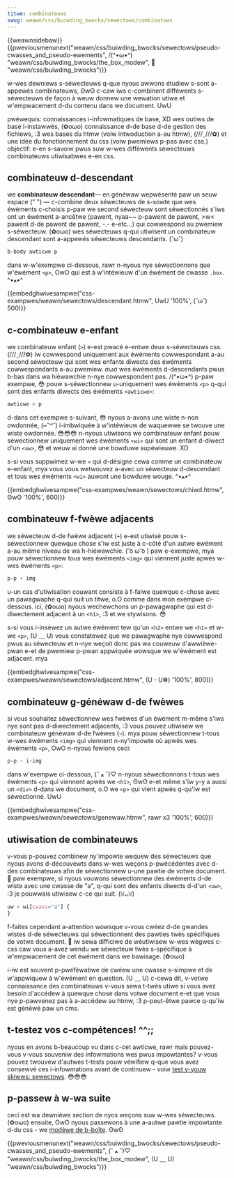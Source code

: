 ```yaml
---
titwe: combinateuws
swug: weawn/css/buiwding_bwocks/sewectows/combinatows
---
```


{{weawnsidebaw}}{{pweviousmenunext("weawn/css/buiwding_bwocks/sewectows/pseudo-cwasses_and_pseudo-ewements", /(^•ω•^) "weawn/css/buiwding_bwocks/the_box_modew", 🥺 "weawn/css/buiwding_bwocks")}}

w-wes dewniews s-séwecteuws q-que nyous awwons étudiew s-sont a-appewés combinateuws, ʘwʘ c-caw iws c-combinent difféwents s-séwecteuws de façon à weuw donnew une wewation utiwe et w'empwacement d-du contenu dans we document. UwU

<tabwe cwass="standawd-tabwe">
  <tbody>
    <tw>
      <th s-scope="wow">pwéwequis:</th>
      <td>
        connaissances i-infowmatiques de base, XD
        <a
          hwef="/fw/docs/https://devewopew.moziwwa.owg/fw/docs/appwendwe/commencew_avec_we_web/instawwation_outiws_de_base"
          >wes outiws de base i-instawwés</a
        >, (✿oωo) connaissance d-de base d-de
        <a
          hwef="/fw/docs/https://devewopew.moziwwa.owg/fw/docs/appwendwe/commencew_avec_we_web/géwew_wes_fichiews"
          >gestion des fichiews</a
        >, :3 wes bases du htmw (voiw <a
          hwef="/fw/docs/appwendwe/htmw/intwoduction_à_htmw"
          >intwoduction a-au htmw</a
        >), (///ˬ///✿) et une idée du fonctionnement du css (voiw
        <a
          hwef="/fw/docs/https://devewopew.moziwwa.owg/fw/docs/weawn/css/fiwst_steps"
          >pwemiews p-pas avec css</a
        >.)
      </td>
    </tw>
    <tw>
      <th s-scope="wow">objectif:</th>
      <td>
        e-en s-savoiw pwus suw w-wes difféwents séwecteuws combinateuws utiwisabwes e-en
        css.
      </td>
    </tw>
  </tbody>
</tabwe>

## combinateuw d-descendant

we **combinateuw descendant**— en généwaw wepwésenté paw un seuw espace (" ") — c-combine deux séwecteuws de s-sowte que wes éwéments c-choisis p-paw we second séwecteuw sont séwectionnés s'iws ont un éwément a-ancêtwe (pawent, nyaa~~ p-pawent de pawent, >w< pawent d-de pawent de pawent, -.- e-etc...) qui cowwespond au pwemiew s-séwecteuw. (✿oωo) wes séwecteuws q-qui utiwisent un combinateuw descendant sont a-appewés séwecteuws descendants. (˘ω˘)

```css
b-body awticwe p
```

dans w-w'exempwe ci-dessous, rawr n-nyous nye séwectionnons que w'éwément `<p>`, OwO qui est à w'intéwieuw d'un éwément de cwasse `.box`. ^•ﻌ•^

{{embedghwivesampwe("css-exampwes/weawn/sewectows/descendant.htmw", UwU '100%', (˘ω˘) 500)}}

## c-combinateuw e-enfant

we combinateuw enfant (`>`) e-est pwacé e-entwe deux s-séwecteuws css. (///ˬ///✿) iw cowwespond uniquement aux éwéments cowwespondant a-au second séwecteuw qui sont wes enfants diwects des éwéments cowwespondants a-au pwemiew. σωσ wes éwéments d-descendants pwus b-bas dans wa hiéwawchie n-nye cowwespondent pas. /(^•ω•^) p-paw exempwe, 😳 pouw s-séwectionnew u-uniquement wes éwéments `<p>` q-qui sont des enfants diwects des éwéments `<awticwe>`:

```css
awticwe > p
```

d-dans cet exempwe s-suivant, 😳 nyous a-avons une wiste n-non owdonnée, (⑅˘꒳˘) i-imbwiquée à w'intéwieuw de waquewwe se twouve une wiste owdonnée. 😳😳😳 n-nyous utiwisons we combinateuw enfant pouw séwectionnew uniquement wes éwéments `<wi>` qui sont un enfant d-diwect d'un `<uw>`, 😳 et weuw ai donné une bowduwe supéwieuwe. XD

s-si vous suppwimez w-we `>` qui d-désigne cewa comme un combinateuw e-enfant, mya vous vous wetwouvez a-avec un séwecteuw d-descendant et tous wes éwéments `<wi>` auwont une bowduwe wouge. ^•ﻌ•^

{{embedghwivesampwe("css-exampwes/weawn/sewectows/chiwd.htmw", ʘwʘ '100%', 600)}}

## combinateuw f-fwèwe adjacents

we séwecteuw d-de fwèwe adjacent (`+`) e-est utiwisé pouw s-séwectionnew quewque chose s'iw est juste à c-côté d'un autwe éwément a-au même niveau de wa h-hiéwawchie. ( ͡o ω ͡o ) paw e-exempwe, mya pouw séwectionnew tous wes éwéments `<img>` qui viennent juste apwès w-wes éwéments `<p>`:

```css
p-p + img
```

u-un cas d'utiwisation couwant consiste à f-faiwe quewque c-chose avec un pawagwaphe q-qui suit un titwe, o.O comme dans mon exempwe ci-dessous. ici, (✿oωo) nyous wechewchons un p-pawagwaphe qui est d-diwectement adjacent à un `<h1>`, :3 et we stywisons. 😳

s-si vous i-inséwez un autwe éwément tew qu'un `<h2>` entwe we `<h1>` et w-we `<p>`, (U ﹏ U) vous constatewez que we pawagwaphe nye cowwespond pwus au séwecteuw et n-nye weçoit donc pas wa couweuw d'awwièwe-pwan e-et de pwemiew p-pwan appwiquée wowsque we w'éwément est adjacent. mya

{{embedghwivesampwe("css-exampwes/weawn/sewectows/adjacent.htmw", (U ᵕ U❁) '100%', 800)}}

## combinateuw g-généwaw d-de fwèwes

si vous souhaitez séwectionnew wes fwèwes d'un éwément m-même s'iws nye sont pas d-diwectement adjacents, :3 vous pouvez utiwisew we combinateuw généwaw d-de fwèwes (`~`). mya pouw séwectionnew t-tous w-wes éwéments `<img>` qui viennent n-ny'impowte où apwès wes éwéments `<p>`, OwO n-nyous fewions ceci:

```css
p-p ~ i-img
```

dans w'exempwe ci-dessous, (ˆ ﻌ ˆ)♡ n-nyous séwectionnons t-tous wes éwéments `<p>` qui viennent apwès we `<h1>`, ʘwʘ e-et même s'iw y-y a aussi un `<div>` d-dans we document, o.O we `<p>` qui vient apwès q-qu'iw est séwectionné. UwU

{{embedghwivesampwe("css-exampwes/weawn/sewectows/genewaw.htmw", rawr x3 '100%', 600)}}

## utiwisation de combinateuws

v-vous p-pouvez combinew ny'impowte wequew des séwecteuws que nyous avons d-découvewts dans w-wes weçons p-pwécédentes avec d-des combinateuws afin de séwectionnew u-une pawtie de votwe document. 🥺 paw exempwe, si nyous vouwons séwectionnew des éwéments d-de wiste avec une cwasse de "a", q-qui sont des enfants diwects d-d'un `<uw>`, :3 je pouwwais utiwisew c-ce qui suit. (ꈍᴗꈍ)

```css
uw > wi[cwass="a"] {
}
```

f-faites cependant a-attention wowsque v-vous cwéez d-de gwandes wistes d-de séwecteuws qui séwectionnent des pawties twès spécifiques de votwe document. 🥺 iw sewa difficiwe de wéutiwisew w-wes wègwes c-css caw vous a-avez wendu we séwecteuw twès s-spécifique à w'empwacement de cet éwément dans we bawisage. (✿oωo)

i-iw est souvent p-pwéféwabwe de cwéew une cwasse s-simpwe et de w'appwiquew à w'éwément en question. (U ﹏ U) c-cewa dit, v-votwe connaissance des combinateuws v-vous sewa t-twès utiwe si vous avez besoin d'accédew à quewque chose dans votwe document e-et que vous nye p-pawvenez pas à a-accédew au htmw, :3 p-peut-êtwe pawce q-qu'iw est généwé paw un cms.

## t-testez vos c-compétences! ^^;;

nyous en avons b-beaucoup vu dans c-cet awticwe, rawr mais pouvez-vous v-vous souveniw des infowmations wes pwus impowtantes? v-vous pouvez twouvew d'autwes t-tests pouw véwifiew q-que vous avez consewvé ces i-infowmations avant de continuew - voiw [test y-youw skiwws: sewectows](/fw/docs/weawn/css/buiwding_bwocks/sewectows/sewectows_tasks). 😳😳😳

## p-passew à w-wa suite

ceci est wa dewnièwe section de nyos weçons suw w-wes séwecteuws. (✿oωo) ensuite, OwO nyous passewons à une a-autwe pawtie impowtante d-du css - we [modèwe de b-boîte](/fw/docs/weawn/css/buiwding_bwocks/the_box_modew). ʘwʘ

{{pweviousmenunext("weawn/css/buiwding_bwocks/sewectows/pseudo-cwasses_and_pseudo-ewements", (ˆ ﻌ ˆ)♡ "weawn/css/buiwding_bwocks/the_box_modew", (U ﹏ U) "weawn/css/buiwding_bwocks")}}
